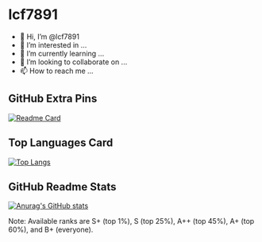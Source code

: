 # lcf7891

  - 👋 Hi, I’m @lcf7891
  - 👀 I’m interested in ...
  - 🌱 I’m currently learning ...
  - 💞️ I’m looking to collaborate on ...
  - 📫 How to reach me ...

  <!---
  lcf7891/lcf7891 is a ✨ special ✨ repository because its `README.md` (this file) appears on your GitHub profile.
  You can click the Preview link to take a look at your changes.
  --->

## GitHub Extra Pins
[![Readme Card](https://github-readme-stats.vercel.app/api/pin/?username=lcf7891&repo=lcf7891&?theme=dracula&hide_border=true&border_radius=10)](https://github.com/anuraghazra/github-readme-stats)

## Top Languages Card
[![Top Langs](https://github-readme-stats.vercel.app/api/top-langs/?username=lcf7891&layout=compact&title_color=000079&text_color=6A6AFF&show_icons=true&bg_color=00A600,53FF53,CEFFCE&hide_border=true&border_radius=10)](https://github.com/anuraghazra/github-readme-stats)

## GitHub Readme Stats
[![Anurag's GitHub stats](https://github-readme-stats.vercel.app/api?username=lcf7891&title_color=000079&text_color=6A6AFF&show_icons=true&icon_color=9F0050&bg_color=00A600,53FF53,CEFFCE&hide_border=true&border_radius=10)](https://github.com/anuraghazra/github-readme-stats)

Note: Available ranks are S+ (top 1%), S (top 25%), A++ (top 45%), A+ (top 60%), and B+ (everyone). 




